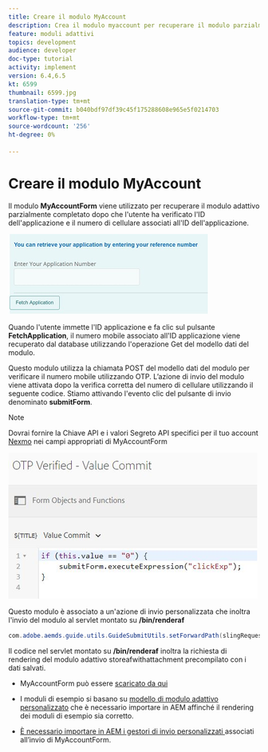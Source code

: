```yaml
---
title: Creare il modulo MyAccount
description: Crea il modulo myaccount per recuperare il modulo parzialmente compilato dopo aver verificato con successo l'ID applicazione e il numero di telefono.
feature: moduli adattivi
topics: development
audience: developer
doc-type: tutorial
activity: implement
version: 6.4,6.5
kt: 6599
thumbnail: 6599.jpg
translation-type: tm+mt
source-git-commit: b040bdf97df39c45f175288608e965e5f0214703
workflow-type: tm+mt
source-wordcount: '256'
ht-degree: 0%

---
```




# Creare il modulo MyAccount

Il modulo **MyAccountForm** viene utilizzato per recuperare il modulo adattivo parzialmente completato dopo che l&#39;utente ha verificato l&#39;ID dell&#39;applicazione e il numero di cellulare associati all&#39;ID dell&#39;applicazione.

![modulo del mio account](assets/6599.JPG)

Quando l&#39;utente immette l&#39;ID applicazione e fa clic sul pulsante **FetchApplication**, il numero mobile associato all&#39;ID applicazione viene recuperato dal database utilizzando l&#39;operazione Get del modello dati del modulo.

Questo modulo utilizza la chiamata POST del modello dati del modulo per verificare il numero mobile utilizzando OTP. L’azione di invio del modulo viene attivata dopo la verifica corretta del numero di cellulare utilizzando il seguente codice. Stiamo attivando l&#39;evento clic del pulsante di invio denominato **submitForm**.

>[!NOTE]
> Dovrai fornire la Chiave API e i valori Segreto API specifici per il tuo account [Nexmo](https://dashboard.nexmo.com/) nei campi appropriati di MyAccountForm

![trigger-submit](assets/trigger-submit.JPG)



Questo modulo è associato a un&#39;azione di invio personalizzata che inoltra l&#39;invio del modulo al servlet montato su **/bin/renderaf**

```java
com.adobe.aemds.guide.utils.GuideSubmitUtils.setForwardPath(slingRequest,"/bin/renderaf",null,null);
```

Il codice nel servlet montato su **/bin/renderaf** inoltra la richiesta di rendering del modulo adattivo storeafwithattachment precompilato con i dati salvati.


* MyAccountForm può essere [scaricato da qui](assets/my-account-form.zip)

* I moduli di esempio si basano su [modello di modulo adattivo personalizzato](assets/custom-template-with-page-component.zip) che è necessario importare in AEM affinché il rendering dei moduli di esempio sia corretto.

* [È necessario importare in AEM i gestori di invio personalizzati ](assets/custom-submit-my-account-form.zip) associati all’invio di MyAccountForm.

